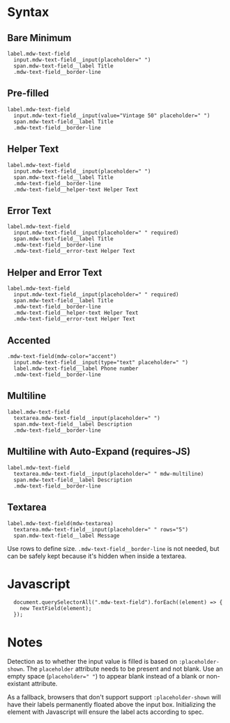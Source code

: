 # Syntax


## Bare Minimum
```
label.mdw-text-field
  input.mdw-text-field__input(placeholder=" ")
  span.mdw-text-field__label Title
  .mdw-text-field__border-line
```

## Pre-filled
```
label.mdw-text-field
  input.mdw-text-field__input(value="Vintage 50" placeholder=" ")
  span.mdw-text-field__label Title
  .mdw-text-field__border-line
```
## Helper Text
```
label.mdw-text-field
  input.mdw-text-field__input(placeholder=" ")
  span.mdw-text-field__label Title
  .mdw-text-field__border-line
  .mdw-text-field__helper-text Helper Text
```

## Error Text
```
label.mdw-text-field
  input.mdw-text-field__input(placeholder=" " required)
  span.mdw-text-field__label Title
  .mdw-text-field__border-line
  .mdw-text-field__error-text Helper Text
```

## Helper and Error Text
```
label.mdw-text-field
  input.mdw-text-field__input(placeholder=" " required)
  span.mdw-text-field__label Title
  .mdw-text-field__border-line
  .mdw-text-field__helper-text Helper Text
  .mdw-text-field__error-text Helper Text
```

## Accented

```
.mdw-text-field(mdw-color="accent")
  input.mdw-text-field__input(type="text" placeholder=" ")
  label.mdw-text-field__label Phone number
  .mdw-text-field__border-line
```

## Multiline

```
label.mdw-text-field
  textarea.mdw-text-field__input(placeholder=" ")
  span.mdw-text-field__label Description
  .mdw-text-field__border-line
```

## Multiline with Auto-Expand (requires-JS)

```
label.mdw-text-field
  textarea.mdw-text-field__input(placeholder=" " mdw-multiline)
  span.mdw-text-field__label Description
  .mdw-text-field__border-line
```

## Textarea

```
label.mdw-text-field(mdw-textarea)
  textarea.mdw-text-field__input(placeholder=" " rows="5")
  span.mdw-text-field__label Message
```

Use rows to define size. `.mdw-text-field__border-line` is not needed, but can be safely kept because it's hidden when inside a textarea.

# Javascript

```
  document.querySelectorAll(".mdw-text-field").forEach((element) => {
    new TextField(element);
  });
```

# Notes

Detection as to whether the input value is filled is based on `:placeholder-shown`. The `placeholder` attribute needs to be present and not blank. Use an empty space (`placeholder=" "`) to appear blank instead of a blank or non-existant attribute.

As a fallback, browsers that don't support support `:placeholder-shown` will have their labels permanently floated above the input box. Initializing the element with Javascript will ensure the label acts according to spec.